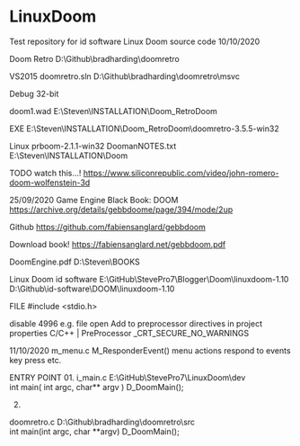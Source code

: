 # LinuxDoom
Test repository for id software Linux Doom source code
10/10/2020

Doom Retro
D:\Github\bradharding\doomretro

VS2015
doomretro.sln
D:\Github\bradharding\doomretro\msvc

Debug
32-bit

doom1.wad
E:\Steven\INSTALLATION\Doom\_RetroDoom

EXE
E:\Steven\INSTALLATION\Doom\_RetroDoom\doomretro-3.5.5-win32


Linux
prboom-2.1.1-win32
DoomanNOTES.txt
E:\Steven\INSTALLATION\Doom


TODO watch this...!
https://www.siliconrepublic.com/video/john-romero-doom-wolfenstein-3d



25/09/2020
Game Engine Black Book: DOOM
https://archive.org/details/gebbdoome/page/394/mode/2up

Github
https://github.com/fabiensanglard/gebbdoom

Download book!
https://fabiensanglard.net/gebbdoom.pdf

DoomEngine.pdf
D:\Steven\BOOKS


Linux Doom
id software
E:\GitHub\StevePro7\Blogger\Doom\linuxdoom-1.10
D:\Github\id-software\DOOM\linuxdoom-1.10

FILE
#include <stdio.h>

disable 4996
e.g. file open
Add to preprocessor directives in project properties
C/C++ | PreProcessor
_CRT_SECURE_NO_WARNINGS



11/10/2020
m_menu.c
M_ResponderEvent()
menu actions respond to events key press etc.



ENTRY POINT
01.
i_main.c
E:\GitHub\StevePro7\LinuxDoom\dev\
int main( int argc, char**	argv )
D_DoomMain();


02.
doomretro.c
D:\Github\bradharding\doomretro\src\
int main(int argc, char **argv)
D_DoomMain();